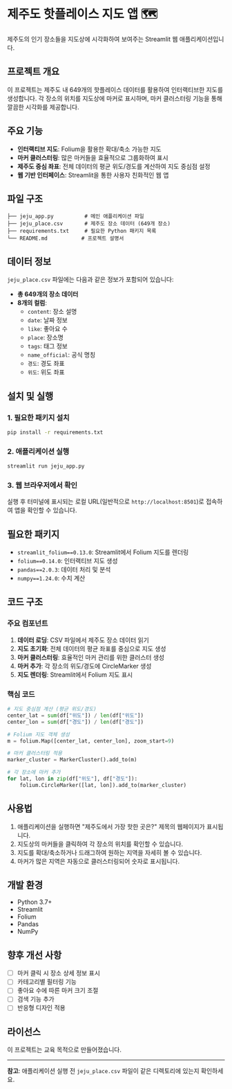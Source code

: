 # 제주도 핫플레이스 지도 앱 🗺️

제주도의 인기 장소들을 지도상에 시각화하여 보여주는 Streamlit 웹 애플리케이션입니다.

## 프로젝트 개요

이 프로젝트는 제주도 내 649개의 핫플레이스 데이터를 활용하여 인터랙티브한 지도를 생성합니다. 각 장소의 위치를 지도상에 마커로 표시하며, 마커 클러스터링 기능을 통해 깔끔한 시각화를 제공합니다.

## 주요 기능

- **인터랙티브 지도**: Folium을 활용한 확대/축소 가능한 지도
- **마커 클러스터링**: 많은 마커들을 효율적으로 그룹화하여 표시
- **제주도 중심 좌표**: 전체 데이터의 평균 위도/경도를 계산하여 지도 중심점 설정
- **웹 기반 인터페이스**: Streamlit을 통한 사용자 친화적인 웹 앱

## 파일 구조

```
├── jeju_app.py          # 메인 애플리케이션 파일
├── jeju_place.csv       # 제주도 장소 데이터 (649개 장소)
├── requirements.txt     # 필요한 Python 패키지 목록
└── README.md           # 프로젝트 설명서
```

## 데이터 정보

`jeju_place.csv` 파일에는 다음과 같은 정보가 포함되어 있습니다:

- **총 649개의 장소 데이터**
- **8개의 컬럼**:
  - `content`: 장소 설명
  - `date`: 날짜 정보
  - `like`: 좋아요 수
  - `place`: 장소명
  - `tags`: 태그 정보
  - `name_official`: 공식 명칭
  - `경도`: 경도 좌표
  - `위도`: 위도 좌표

## 설치 및 실행

### 1. 필요한 패키지 설치

```bash
pip install -r requirements.txt
```

### 2. 애플리케이션 실행

```bash
streamlit run jeju_app.py
```

### 3. 웹 브라우저에서 확인

실행 후 터미널에 표시되는 로컬 URL(일반적으로 `http://localhost:8501`)로 접속하여 앱을 확인할 수 있습니다.

## 필요한 패키지

- `streamlit_folium==0.13.0`: Streamlit에서 Folium 지도를 렌더링
- `folium==0.14.0`: 인터랙티브 지도 생성
- `pandas==2.0.3`: 데이터 처리 및 분석
- `numpy==1.24.0`: 수치 계산

## 코드 구조

### 주요 컴포넌트

1. **데이터 로딩**: CSV 파일에서 제주도 장소 데이터 읽기
2. **지도 초기화**: 전체 데이터의 평균 좌표를 중심으로 지도 생성
3. **마커 클러스터링**: 효율적인 마커 관리를 위한 클러스터 생성
4. **마커 추가**: 각 장소의 위도/경도에 CircleMarker 생성
5. **지도 렌더링**: Streamlit에서 Folium 지도 표시

### 핵심 코드

```python
# 지도 중심점 계산 (평균 위도/경도)
center_lat = sum(df["위도"]) / len(df["위도"])
center_lon = sum(df["경도"]) / len(df["경도"])

# Folium 지도 객체 생성
m = folium.Map([center_lat, center_lon], zoom_start=9)

# 마커 클러스터링 적용
marker_cluster = MarkerCluster().add_to(m)

# 각 장소에 마커 추가
for lat, lon in zip(df["위도"], df["경도"]):
    folium.CircleMarker([lat, lon]).add_to(marker_cluster)
```

## 사용법

1. 애플리케이션을 실행하면 "제주도에서 가장 핫한 곳은?" 제목의 웹페이지가 표시됩니다.
2. 지도상의 마커들을 클릭하여 각 장소의 위치를 확인할 수 있습니다.
3. 지도를 확대/축소하거나 드래그하여 원하는 지역을 자세히 볼 수 있습니다.
4. 마커가 많은 지역은 자동으로 클러스터링되어 숫자로 표시됩니다.

## 개발 환경

- Python 3.7+
- Streamlit
- Folium
- Pandas
- NumPy

## 향후 개선 사항

- [ ] 마커 클릭 시 장소 상세 정보 표시
- [ ] 카테고리별 필터링 기능
- [ ] 좋아요 수에 따른 마커 크기 조절
- [ ] 검색 기능 추가
- [ ] 반응형 디자인 적용

## 라이선스

이 프로젝트는 교육 목적으로 만들어졌습니다.

---

**참고**: 애플리케이션 실행 전 `jeju_place.csv` 파일이 같은 디렉토리에 있는지 확인하세요.

